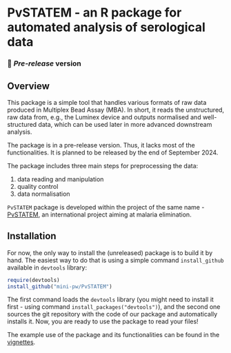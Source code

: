 # PvSTATEM - an R package for automated analysis of serological data

### 🔴 *Pre-release* version


## Overview
This package is a simple tool that handles various formats of raw data produced in Multiplex Bead Assay (MBA). In short, it reads the unstructured, raw data from, e.g., the Luminex device and outputs normalised and well-structured data, which can be used later in more advanced downstream analysis.

The package is in a pre-release version. Thus, it lacks most of the functionalities. It is planned to be released by the end of September 2024.

The package includes three main steps for preprocessing the data:

1.  data reading and manipulation
2.  quality control
3.  data normalisation

`PvSTATEM` package is developed within the project of the same name - [PvSTATEM](https://www.pvstatem.eu/), an international project aiming at malaria elimination.

## Installation

For now, the only way to install the (unreleased) package is to build it by hand. The easiest way to do that is using a simple command `install_github` available in `devtools` library:

``` r
require(devtools)
install_github("mini-pw/PvSTATEM")
```

The first command loads the `devtools` library (you might need to install it first - using command `install_packages("devtools")`), and the second one sources the git repository with the code of our package and automatically installs it. Now, you are ready to use the package to read your files! 

The example use of the package and its functionalities can be found in the [vignettes](https://mini-pw.github.io/PvSTATEM/articles/example_script.html).
